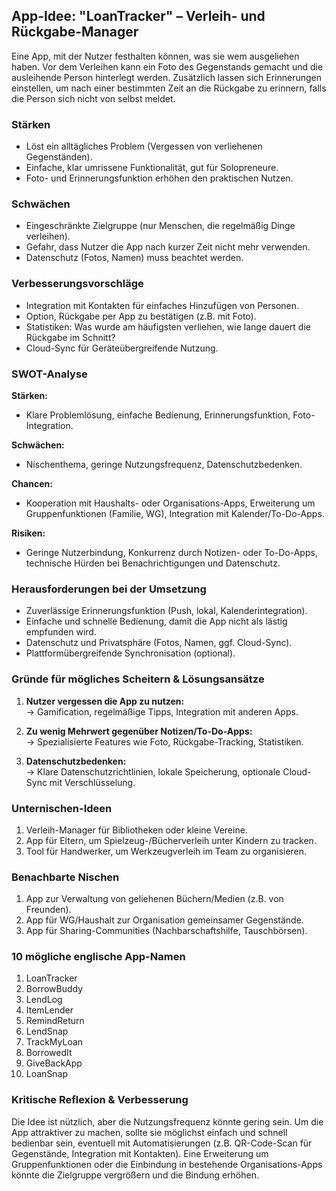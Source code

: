 ## App-Idee: "LoanTracker" – Verleih- und Rückgabe-Manager

Eine App, mit der Nutzer festhalten können, was sie wem ausgeliehen haben. Vor dem Verleihen kann ein Foto des Gegenstands gemacht und die ausleihende Person hinterlegt werden. Zusätzlich lassen sich Erinnerungen einstellen, um nach einer bestimmten Zeit an die Rückgabe zu erinnern, falls die Person sich nicht von selbst meldet.

### Stärken
- Löst ein alltägliches Problem (Vergessen von verliehenen Gegenständen).
- Einfache, klar umrissene Funktionalität, gut für Solopreneure.
- Foto- und Erinnerungsfunktion erhöhen den praktischen Nutzen.

### Schwächen
- Eingeschränkte Zielgruppe (nur Menschen, die regelmäßig Dinge verleihen).
- Gefahr, dass Nutzer die App nach kurzer Zeit nicht mehr verwenden.
- Datenschutz (Fotos, Namen) muss beachtet werden.

### Verbesserungsvorschläge
- Integration mit Kontakten für einfaches Hinzufügen von Personen.
- Option, Rückgabe per App zu bestätigen (z.B. mit Foto).
- Statistiken: Was wurde am häufigsten verliehen, wie lange dauert die Rückgabe im Schnitt?
- Cloud-Sync für Geräteübergreifende Nutzung.

### SWOT-Analyse

**Stärken:**  
- Klare Problemlösung, einfache Bedienung, Erinnerungsfunktion, Foto-Integration.

**Schwächen:**  
- Nischenthema, geringe Nutzungsfrequenz, Datenschutzbedenken.

**Chancen:**  
- Kooperation mit Haushalts- oder Organisations-Apps, Erweiterung um Gruppenfunktionen (Familie, WG), Integration mit Kalender/To-Do-Apps.

**Risiken:**  
- Geringe Nutzerbindung, Konkurrenz durch Notizen- oder To-Do-Apps, technische Hürden bei Benachrichtigungen und Datenschutz.

### Herausforderungen bei der Umsetzung
- Zuverlässige Erinnerungsfunktion (Push, lokal, Kalenderintegration).
- Einfache und schnelle Bedienung, damit die App nicht als lästig empfunden wird.
- Datenschutz und Privatsphäre (Fotos, Namen, ggf. Cloud-Sync).
- Plattformübergreifende Synchronisation (optional).

### Gründe für mögliches Scheitern & Lösungsansätze

1. **Nutzer vergessen die App zu nutzen:**  
   → Gamification, regelmäßige Tipps, Integration mit anderen Apps.

2. **Zu wenig Mehrwert gegenüber Notizen/To-Do-Apps:**  
   → Spezialisierte Features wie Foto, Rückgabe-Tracking, Statistiken.

3. **Datenschutzbedenken:**  
   → Klare Datenschutzrichtlinien, lokale Speicherung, optionale Cloud-Sync mit Verschlüsselung.

### Unternischen-Ideen

1. Verleih-Manager für Bibliotheken oder kleine Vereine.
2. App für Eltern, um Spielzeug-/Bücherverleih unter Kindern zu tracken.
3. Tool für Handwerker, um Werkzeugverleih im Team zu organisieren.

### Benachbarte Nischen

1. App zur Verwaltung von geliehenen Büchern/Medien (z.B. von Freunden).
2. App für WG/Haushalt zur Organisation gemeinsamer Gegenstände.
3. App für Sharing-Communities (Nachbarschaftshilfe, Tauschbörsen).

### 10 mögliche englische App-Namen

1. LoanTracker
2. BorrowBuddy
3. LendLog
4. ItemLender
5. RemindReturn
6. LendSnap
7. TrackMyLoan
8. BorrowedIt
9. GiveBackApp
10. LoanSnap

### Kritische Reflexion & Verbesserung

Die Idee ist nützlich, aber die Nutzungsfrequenz könnte gering sein. Um die App attraktiver zu machen, sollte sie möglichst einfach und schnell bedienbar sein, eventuell mit Automatisierungen (z.B. QR-Code-Scan für Gegenstände, Integration mit Kontakten). Eine Erweiterung um Gruppenfunktionen oder die Einbindung in bestehende Organisations-Apps könnte die Zielgruppe vergrößern und die Bindung erhöhen.
